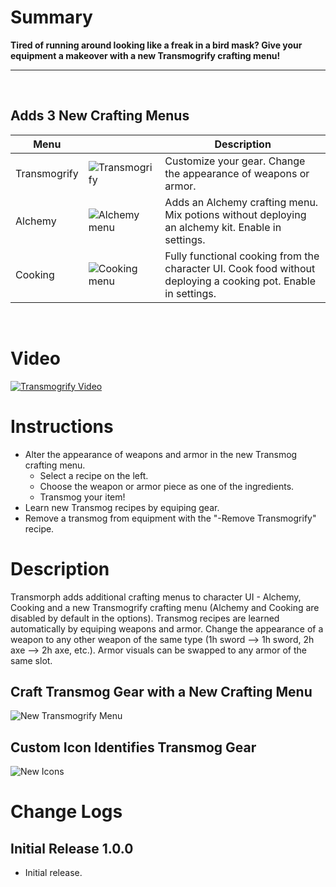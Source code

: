 # Summary
**Tired of running around looking like a freak in a bird mask? Give your equipment a makeover with a new Transmogrify crafting menu!**
&nbsp;
- - - -
&nbsp;

## **Adds 3 New Crafting Menus**

 Menu | | Description
--- | --- | --- 
 Transmogrify | ![Transmogrify](https://github.com/ModifAmorphic/outward/blob/mods/transmorphic/Transmorphic/Assets/assets/tex_men_iconsHoverTransmogrify.png?raw=true) | Customize your gear. Change the appearance of weapons or armor.
Alchemy | ![Alchemy menu](https://github.com/ModifAmorphic/outward/blob/mods/transmorphic/Transmorphic/Assets/assets/tex_men_iconsHoverAlchemy.png?raw=true) | Adds an Alchemy crafting menu. Mix potions without deploying an alchemy kit. Enable in settings.
Cooking | ![Cooking menu](https://github.com/ModifAmorphic/outward/blob/mods/transmorphic/Transmorphic/Assets/assets/tex_men_iconsHoverCooking.png?raw=true) | Fully functional cooking from the character UI. Cook food without deploying a cooking pot. Enable in settings.
&nbsp;
# Video
[![Transmogrify Video](https://github.com/ModifAmorphic/outward/blob/mods/transmorphic/Transmorphic/RawAssets/ReadmeVideoPreview.png?raw=true)](https://youtu.be/XwYYAvxiIBM)

# Instructions
- Alter the appearance of weapons and armor in the new Transmog crafting menu.
  - Select a recipe on the left.
  - Choose the weapon or armor piece as one of the ingredients.
  - Transmog your item!
- Learn new Transmog recipes by equiping gear.
- Remove a transmog from equipment with the "-Remove Transmogrify" recipe.

# Description
Transmorph adds additional crafting menus to character UI - Alchemy, Cooking and a new Transmogrify crafting menu (Alchemy and Cooking are disabled by default in the options).  Transmog recipes are learned automatically by equiping weapons and armor. Change the appearance of a weapon to any other weapon of the same type (1h sword --> 1h sword, 2h axe --> 2h axe, etc.). Armor visuals can be swapped to any armor of the same slot.

## Craft Transmog Gear with a New Crafting Menu
![New Transmogrify Menu](https://github.com/ModifAmorphic/outward/blob/mods/transmorphic/Transmorphic/RawAssets/CraftingMenuSmallest.png?raw=true)
## Custom Icon Identifies Transmog Gear
![New Icons](https://github.com/ModifAmorphic/outward/blob/mods/transmorphic/Transmorphic/RawAssets/TmogIconsSmallest.png?raw=true)

# Change Logs

## Initial Release 1.0.0
- Initial release.

